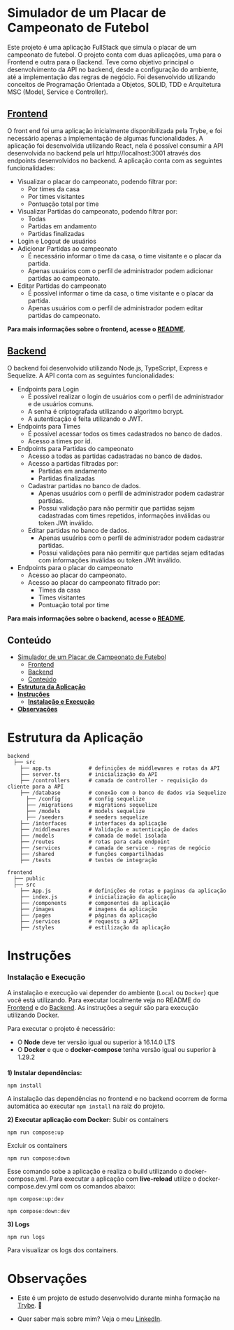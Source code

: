 # Simulador de um Placar de Campeonato de Futebol

Este projeto é uma aplicação FullStack que simula o placar de um campeonato de futebol. O projeto conta com duas aplicações, uma para o Frontend e outra para o Backend.
Teve como objetivo principal o desenvolvimento da API no backend, desde a configuração do ambiente, até a implementação das regras de negócio. Foi desenvolvido utilizando conceitos de Programação Orientada a Objetos, SOLID, TDD e Arquitetura MSC (Model, Service e Controller). 

## [Frontend](https://github.com/vitorbss12/FullStack-App-Football-Championship-Scoreboard/tree/main/frontend)
O front end foi uma aplicação inicialmente disponibilizada pela Trybe, e foi necessário apenas a implementação de algumas funcionalidades. A aplicação foi desenvolvida utilizando React, nela é possível consumir a API desenvolvida no backend pela url http://localhost:3001 através dos endpoints desenvolvidos no backend. A aplicação conta com as seguintes funcionalidades:
  - Visualizar o placar do campeonato, podendo filtrar por:
    - Por times da casa
    - Por times visitantes
    - Pontuação total	por time
  - Visualizar Partidas do campeonato, podendo filtrar por:
    - Todas
    - Partidas em andamento
    - Partidas finalizadas
  - Login e Logout de usuários
  - Adicionar Partidas ao campeonato
    - É necessário informar o time da casa, o time visitante e o placar da partida.
    - Apenas usuários com o perfil de administrador podem adicionar partidas ao campeonato.
  - Editar Partidas do campeonato
    - É possível informar o time da casa, o time visitante e o placar da partida.
    - Apenas usuários com o perfil de administrador podem editar partidas do campeonato.
  
**Para mais informações sobre o frontend, acesse o [README]().**

## [Backend](https://github.com/vitorbss12/FullStack-App-Football-Championship-Scoreboard/tree/main/backend)
O backend foi desenvolvido utilizando Node.js, TypeScript, Express e Sequelize. A API conta com as seguintes funcionalidades:
  - Endpoints para Login
    - É possível realizar o login de usuários com o perfil de administrador e de usuários comuns.
    - A senha é criptografada utilizando o algoritmo bcrypt.
    - A autenticação é feita utilizando o JWT.
  - Endpoints para Times
    - É possível acessar todos os times cadastrados no banco de dados.
    - Acesso a times por id.
  - Endpoints para Partidas do campeonato
    - Acesso a todas as partidas cadastradas no banco de dados.
    - Acesso a partidas filtradas por:
      - Partidas em andamento
      - Partidas finalizadas
    - Cadastrar partidas no banco de dados.
      - Apenas usuários com o perfil de administrador podem cadastrar partidas.
      - Possui validação para não permitir que partidas sejam cadastradas com times repetidos, informações inválidas ou token JWt inválido.
    - Editar partidas no banco de dados.
      - Apenas usuários com o perfil de administrador podem cadastrar partidas.
      - Possui validações para não permitir que partidas sejam editadas com informações inválidas ou token JWt inválido.
  - Endpoints para o placar do campeonato
    - Acesso ao placar do campeonato.
    - Acesso ao placar do campeonato filtrado por:
      - Times da casa
      - Times visitantes
      - Pontuação total por time

**Para mais informações sobre o backend, acesse o [README]().**

## Conteúdo

- [Simulador de um Placar de Campeonato de Futebol](#simulador-de-um-placar-de-campeonato-de-futebol)
  - [Frontend](#frontend)
  - [Backend](#backend)
  - [Conteúdo](#conteúdo)
- [**Estrutura da Aplicação**](#estrutura-da-aplicação)
- [**Instruções**](#instruções)
    - [**Instalação e Execução**](#instalação-e-execução)
- [**Observações**](#observações)

# **Estrutura da Aplicação**
````
backend
  ├── src
    ├── app.ts            # definições de middlewares e rotas da API
    ├── server.ts         # inicialização da API
    ├── /controllers      # camada de controller - requisição do cliente para a API
    ├── /database         # conexão com o banco de dados via Sequelize
      ├── /config         # config sequelize
      ├── /migrations     # migrations sequelize
      ├── /models         # models sequelize
      ├── /seeders        # seeders sequelize
    ├── /interfaces       # interfaces da aplicação
    ├── /middlewares      # Validação e autenticação de dados
    ├── /models           # camada de model isolada
    ├── /routes           # rotas para cada endpoint
    ├── /services         # camada de service - regras de negócio
    ├── /shared           # funções compartilhadas
    ├── /tests            # testes de integração

frontend
  ├── public
  ├── src
    ├── App.js            # definições de rotas e paginas da aplicação
    ├── index.js          # inicialização da aplicação
    ├── /components       # componentes da aplicação
    ├── /images           # imagens da aplicação
    ├── /pages            # páginas da aplicação
    ├── /services         # requests a API
    ├── /styles           # estilização da aplicação
  ````

# **Instruções**

### **Instalação e Execução**

A instalação e execução vai depender do ambiente (`Local` ou `Docker`) que você está utilizando. Para executar localmente veja no README do [Frontend]() e do [Backend](). As instruções a seguir são para execução utilizando Docker.

Para executar o projeto é necessário:
  - O **Node** deve ter versão igual ou superior à 16.14.0 LTS
  - O **Docker** e que o **docker-compose** tenha versão igual ou superior à 1.29.2

####
**1) Instalar dependências:**
````
npm install
````
A instalação das dependências no frontend e no backend ocorrem de forma automática ao executar `npm install` na raiz do projeto.

**2) Executar aplicação com Docker:**
Subir os containers
````
npm run compose:up
````

Excluir os containers
````
npm run compose:down
````
Esse comando sobe a aplicação e realiza o build utilizando o docker-compose.yml.
Para executar a aplicação com **live-reload** utilize o docker-compose.dev.yml com os comandos abaixo:
````
npm compose:up:dev
````
````
npm compose:down:dev
````

**3) Logs**
````
npm run logs
````
Para visualizar os logs dos containers.

# **Observações**

- Este é um projeto de estudo desenvolvido durante minha formação na [Trybe](https://www.betrybe.com/). :rocket:

- Quer saber mais sobre mim? Veja o meu [LinkedIn](https://www.linkedin.com/in/vitorbss/).